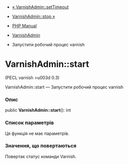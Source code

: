 - [« VarnishAdmin::setTimeout](varnishadmin.settimeout.md)
- [VarnishAdmin::stop »](varnishadmin.stop.md)

- [PHP Manual](index.md)
- [VarnishAdmin](class.varnishadmin.md)
- Запустити робочий процес varnish

# VarnishAdmin::start

(PECL varnish \>u003d 0.3)

VarnishAdmin::start — Запустити робочий процес varnish

### Опис

public **VarnishAdmin::start**(): int

### Список параметрів

Ця функція не має параметрів.

### Значення, що повертаються

Повертає статус команди Varnish.
